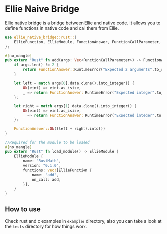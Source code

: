 # Ellie Naive Bridge
Ellie native bridge is a bridge between Ellie and native code. It allows you to define functions in native code and call them from Ellie.

```rust
use ellie_native_bridge::rust::{
    EllieFunction, EllieModule, FunctionAnswer, FunctionCallParameter,
};

#[no_mangle]
pub extern "Rust" fn add(args: Vec<FunctionCallParameter>) -> FunctionAnswer {
    if args.len() != 2 {
        return FunctionAnswer::RuntimeError("Expected 2 arguments".to_string());
    }

    let left = match args[0].data.clone().into_integer() {
        Ok(eint) => eint.as_isize,
        _ => return FunctionAnswer::RuntimeError("Expected integer".to_string()),
    };

    let right = match args[1].data.clone().into_integer() {
        Ok(eint) => eint.as_isize,
        _ => return FunctionAnswer::RuntimeError("Expected integer".to_string()),
    };

    FunctionAnswer::Ok((left + right).into())
}

//Required for the module to be loaded
#[no_mangle]
pub extern "Rust" fn load_module() -> EllieModule {
    EllieModule {
        name: "RustMath",
        version: "0.1.0",
        functions: vec![EllieFunction {
            name: "add",
            on_call: add,
        }],
    }
}
```

## How to use
Check rust and c examples in `examples` directory, also you can take a look at the `tests` directory for how things work.